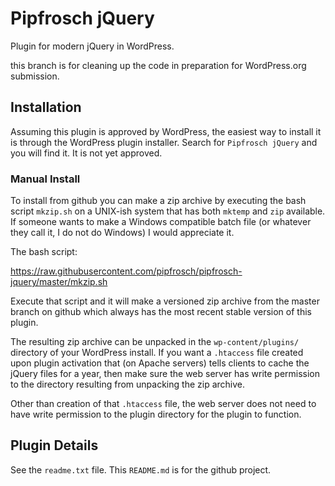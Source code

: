Pipfrosch jQuery
================

Plugin for modern jQuery in WordPress.

this branch is for cleaning up the code in preparation for WordPress.org
submission.

Installation
------------
Assuming this plugin is approved by WordPress, the easiest way to install it
is through the WordPress plugin installer. Search for `Pipfrosch jQuery` and
you will find it. It is not yet approved.

### Manual Install

To install from github you can make a zip archive by executing the bash script
`mkzip.sh` on a UNIX-ish system that has both `mktemp` and `zip` available. If
someone wants to make a Windows compatible batch file (or whatever they call
it, I do not do Windows) I would appreciate it.

The bash script:

https://raw.githubusercontent.com/pipfrosch/pipfrosch-jquery/master/mkzip.sh

Execute that script and it will make a versioned zip archive from the master
branch on github which always has the most recent stable version of this
plugin.

The resulting zip archive can be unpacked in the `wp-content/plugins/`
directory of your WordPress install. If you want a `.htaccess` file created
upon plugin activation that (on Apache servers) tells clients to cache the
jQuery files for a year, then make sure the web server has write permission
to the directory resulting from unpacking the zip archive.

Other than creation of that `.htaccess` file, the web server does not need to
have write permission to the plugin directory for the plugin to function.


Plugin Details
--------------

See the `readme.txt` file. This `README.md` is for the github project.
